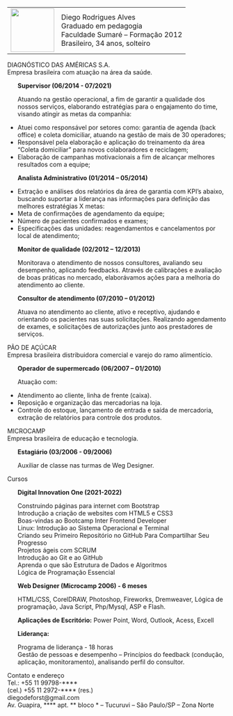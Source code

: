<!DOCTYPE html> 
<html lang="pt-br">
<head>
</head>
<body>
  <table>
   <td> 
       <img src="https://scontent.fcgh12-1.fna.fbcdn.net/v/t39.30808-6/265297464_10223318707710091_654191305879367020_n.jpg?_nc_cat=107&ccb=1-5&_nc_sid=730e14&_nc_eui2=AeFSBUEkBopDNZuDBFSvHz6Zkhhiij9ArpaSGGKKP0CulgHaKQ14wsOtDNYnsX9XYkE&_nc_ohc=NylY8llDfVkAX_jY024&_nc_ht=scontent.fcgh12-1.fna&oh=00_AT-d1e5Z7VZ2iPQfUzDTb0UuojOD0wDzSFf13e8R-l2JXg&oe=61BD2384" 
   width="100" rigth="100">
</td>
<td>
    <div>Diego Rodrigues Alves</div> 
<div>Graduado em pedagogia  </div>
<div>Faculdade Sumaré – Formação 2012 </div>
<div>Brasileiro, 34 anos, solteiro </div>
    </td>
</table>


<section class="subtitulo">DIAGNÓSTICO DAS AMÉRICAS S.A.</section>
Empresa brasileira com atuação na área da saúde. 
<b><ul>Supervisor (06/2014 - 07/2021)</ul> </b>
<ul>Atuando na gestão operacional, a fim de garantir a qualidade dos nossos serviços, elaborando estratégias para o engajamento do time, visando atingir as metas da companhia:
</ul>
<ul><li>Atuei como responsável por setores como: garantia de agenda (back office) e coleta domiciliar, atuando na gestão de mais de 30 operadores;
<li>Responsável pela elaboração e aplicação do treinamento da área “Coleta domiciliar” para novos colaboradores e reciclagem;
</li><li>Elaboração de campanhas motivacionais a fim de alcançar melhores resultados com a equipe;
</li></ul>
<b><ul>Analista Administrativo (01/2014 – 05/2014) </ul></b>
<ul><li>Extração e análises dos relatórios da área de garantia com KPI’s abaixo, buscando suportar a liderança nas informações para definição das melhores estratégias X metas:</li>
<li>Meta de confirmações de agendamento da equipe;</li>
<li>Número de pacientes confirmados e exames;</li>
<li>Especificações das unidades: reagendamentos e cancelamentos por local de atendimento;
</ul></li>

<b><ul>Monitor de qualidade (02/2012 – 12/2013) </ul></b>
<ul>Monitorava o atendimento de nossos consultores, avaliando seu desempenho, aplicando feedbacks. Através de calibrações e avaliação de boas práticas no mercado, elaborávamos ações para a melhoria do atendimento ao cliente.

<b><p>Consultor de atendimento (07/2010 – 01/2012)</b></p>
Atuava no atendimento ao cliente, ativo e receptivo, ajudando e orientando os pacientes nas suas solicitações. Realizando agendamento de exames, e solicitações de autorizações junto aos prestadores de serviços.</ul>
</li>

<section class="subtitulo">PÃO DE AÇÚCAR </section>
Empresa brasileira distribuidora comercial e varejo do ramo alimentício. 

<b><ul>Operador de supermercado (06/2007 – 01/2010)</ul></b>
<ul>Atuação com:</ul>
<ul><li> Atendimento ao cliente, linha de frente (caixa).</li>
<li>Reposição e organização das mercadorias na loja. </li>
<li>Controle do estoque, lançamento de entrada e saída de mercadoria, extração de relatórios para controle dos produtos.</li>
</ul>
<section class="subtitulo">MICROCAMP</section>
Empresa brasileira de educação e tecnologia.

<b><ul>Estagiário (03/2006 - 09/2006)</ul></b>
<ul>Auxiliar de classe nas turmas de Weg Designer.</ul>


<section class="subtitulo"> Cursos </section>

<b><ul>Digital Innovation One (2021-2022)</ul></b>
<ul><div>Construindo páginas para internet com Bootstrap</div>
<div>Introdução a criação de websites com HTML5 e CSS3</div>
<div>Boas-vindas ao Bootcamp Inter Frontend Developer</div>
<div>Linux: Introdução ao Sistema Operacional e Terminal<div>
<div>Criando seu Primeiro Repositório no GitHub Para Compartilhar Seu Progresso</div>
<div>Projetos ágeis com SCRUM</div>
<div>Introdução ao Git e ao GitHub</div>
<div>Aprenda o que são Estrutura de Dados e Algoritmos</div>
<div>Lógica de Programação Essencial</div>
</ul>
<b><ul>Web Designer (Microcamp 2006) - 6 meses</b></ul>
<ul>HTML/CSS, CorelDRAW, Photoshop, Fireworks, Dremweaver, Lógica de programação, Java Script, Php/Mysql, ASP e Flash.</ul>
<b><ul>Aplicações de Escritório:</b> Power Point, Word, Outlook, Acess, Excell</ul>

<ul><b>Liderança:</b></ul>
<ul><div>Programa de liderança - 18 horas</div>
<div>Gestão de pessoas e desempenho – Princípios do feedback (condução, aplicação, monitoramento), analisando perfil do consultor. </div></ul>

<section class="subtitulo">Contato e endereço </section>
<div>Tel.: +55 11 99798-****</div>
</div>(cel.) +55 11 2972-**** (res.)</div>
<div> diegodeforst@gmail.com </div>
<div>Av. Guapira, **** apt. ** bloco * – Tucuruvi  – São Paulo/SP – Zona Norte</div>

    
</body>
</html>
